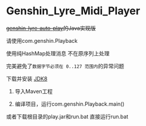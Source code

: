 # Genshin_Lyre_Midi_Player

~~[genshin-lyre-auto-play](https://github.com/Misaka17032/genshin-lyre-auto-play)的Java实现版~~

请使用com.genshin.Playback

使用纯HashMap处理消息 不在原序列上处理

完美避免了```数据字节必须在 0..127 范围内```的异常问题

下载并安装 [JDK8](https://www.oracle.com/downloads/javase-software-license-agreement.html#license-lightbox)

1. 导入Maven工程

2. 编译项目，运行com.genshin.Playback.main()

或者下载根目录的play.jar和run.bat 直接运行run.bat
